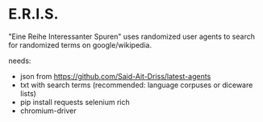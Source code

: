 # E.R.I.S.

"Eine Reihe Interessanter Spuren" uses randomized user agents to search for randomized terms on google/wikipedia.

needs: 
* json from https://github.com/Said-Ait-Driss/latest-agents
* txt with search terms (recommended: language corpuses or diceware lists)
* pip install requests selenium rich
* chromium-driver